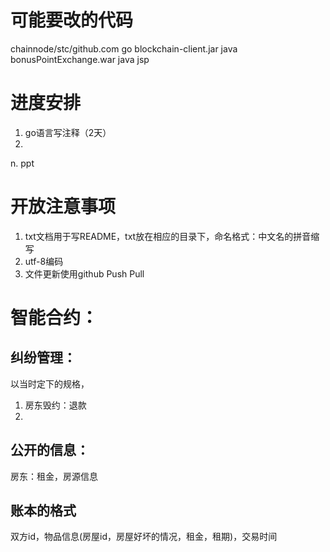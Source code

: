 # 可能要改的代码
chainnode/stc/github.com go
blockchain-client.jar java
bonusPointExchange.war java jsp
# 进度安排
1. go语言写注释（2天）
2. 
n. ppt
# 开放注意事项
1. txt文档用于写README，txt放在相应的目录下，命名格式：中文名的拼音缩写
2. utf-8编码
3. 文件更新使用github Push Pull
# 智能合约：
## 纠纷管理：
以当时定下的规格，
1. 房东毁约：退款
2. 
## 公开的信息：
房东：租金，房源信息
## 账本的格式
双方id，物品信息(房屋id，房屋好坏的情况，租金，租期)，交易时间